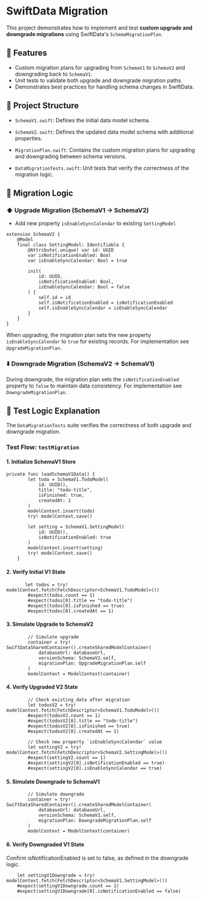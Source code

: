 # SwiftData Migration

This project demonstrates how to implement and test **custom upgrade and downgrade migrations** using SwiftData's `SchemaMigrationPlan`.  

## 🚀 Features

- Custom migration plans for upgrading from `SchemaV1` to `SchemaV2` and downgrading back to `SchemaV1`.
- Unit tests to validate both upgrade and downgrade migration paths.
- Demonstrates best practices for handling schema changes in SwiftData.

## 📁 Project Structure
- `SchemaV1.swift`: Defines the initial data model schema.

- `SchemaV2.swift`: Defines the updated data model schema with additional properties.

- `MigrationPlan.swift`: Contains the custom migration plans for upgrading and downgrading between schema versions.

- `DataMigrationTests.swift`: Unit tests that verify the correctness of the migration logic.

## 🔄 Migration Logic
### ⬆️ Upgrade Migration (SchemaV1 → SchemaV2)
- Add new property `isEnableSyncCalendar` to existing `SettingModel`
```
extension SchemaV2 {
    @Model
    final class SettingModel: Identifiable {
        @Attribute(.unique) var id: UUID
        var isNotificationEnabled: Bool
        var isEnableSyncCalendar: Bool = true

        init(
            id: UUID,
            isNotificationEnabled: Bool,
            isEnableSyncCalendar: Bool = false
        ) {
            self.id = id
            self.isNotificationEnabled = isNotificationEnabled
            self.isEnableSyncCalendar = isEnableSyncCalendar
        }
    }
}
```

When upgrading, the migration plan sets the new property `isEnableSyncCalendar` to `true` for existing records. For implementation see `UpgradeMigrationPlan`.

### ⬇️ Downgrade Migration (SchemaV2 → SchemaV1)
During downgrade, the migration plan sets the `isNotificationEnabled` property to `false` to maintain data consistency. For implementation see `DowngradeMigrationPlan`.

## 🧪 Test Logic Explanation
The `DataMigrationTests` suite verifies the correctness of both upgrade and downgrade migration.

### Test Flow: `testMigration`

#### 1. Initialize SchemaV1 Store
```
private func loadSchemaV1Data() {
        let todo = SchemaV1.TodoModel(
            id: UUID(),
            title: "todo-title",
            isFinished: true,
            createdAt: 1
        )
        modelContext.insert(todo)
        try! modelContext.save()
        
        let setting = SchemaV1.SettingModel(
            id: UUID(),
            isNotificationEnabled: true
        )
        modelContext.insert(setting)
        try! modelContext.save()
    }
```

#### 2. Verify Initial V1 State
```
       let todos = try! modelContext.fetch(FetchDescriptor<SchemaV1.TodoModel>())
        #expect(todos.count == 1)
        #expect(todos[0].title == "todo-title")
        #expect(todos[0].isFinished == true)
        #expect(todos[0].createdAt == 1)
```

#### 3. Simulate Upgrade to SchemaV2
```
        // Simulate upgrade
        container = try! SwiftDataSharedContainer().createSharedModelContainer(
            databaseUrl: databaseUrl,
            versionSchema: SchemaV2.self,
            migrationPlan: UpgradeMigrationPlan.self
        )
        modelContext = ModelContext(container)
```

#### 4. Verify Upgraded V2 State
```
        // Check existing data after migration
        let todosV2 = try! modelContext.fetch(FetchDescriptor<SchemaV1.TodoModel>())
        #expect(todosV2.count == 1)
        #expect(todosV2[0].title == "todo-title")
        #expect(todosV2[0].isFinished == true)
        #expect(todosV2[0].createdAt == 1)
        
        // Check new property `isEnableSyncCalendar` value
        let settingV2 = try! modelContext.fetch(FetchDescriptor<SchemaV2.SettingModel>())
        #expect(settingV2.count == 1)
        #expect(settingV2[0].isNotificationEnabled == true)
        #expect(settingV2[0].isEnableSyncCalendar == true)
```

#### 5. Simulate Downgrade to SchemaV1
```
        // Simulate downgrade
        container = try! SwiftDataSharedContainer().createSharedModelContainer(
            databaseUrl: databaseUrl,
            versionSchema: SchemaV1.self,
            migrationPlan: DowngradeMigrationPlan.self
        )
        modelContext = ModelContext(container)
```

#### 6. Verify Downgraded V1 State
Confirm isNotificationEnabled is set to false, as defined in the downgrade logic.
```
    let settingV1Downgrade = try! modelContext.fetch(FetchDescriptor<SchemaV1.SettingModel>())
    #expect(settingV1Downgrade.count == 1)
    #expect(settingV1Downgrade[0].isNotificationEnabled == false)
```